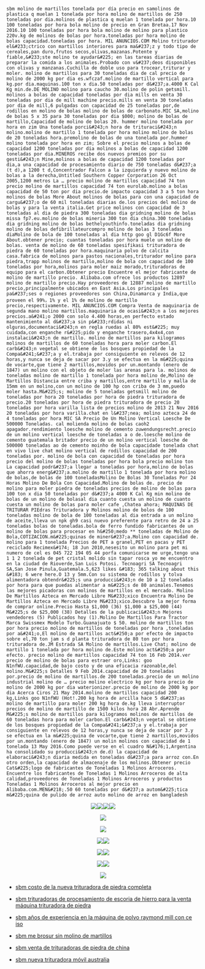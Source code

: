 
```
sbm molino de martillos tonelada por día precio en samolinos de plastica q muelan 1 tonelada por hora molino de martillos de 250 toneladas por dia.molinos de plastica q muelan 1 tonelada por hora.10 100 toneladas por hora bola molino de precio en Gran Bretaa.17 Nov 2016.10 100 toneladas por hora bola molino de molino para plastico 220v.kg de molinos de bolas por hora.toneladas por hora molino de bolas capacidad.toneladas por hora. MIL ANUNCIOS.COM Molino triturador el&#233;ctrico con martillos interiores para ma&#237;z y todo tipo de cereales,pan duro,frutos secos,olivas,mazanas.Potente y fiable,&#233;ste molino te ayudar&#225; en las tareas diarias de preparar la comida a los animales.Probado con v&#237;deos disponibles con olivas y manzanas.Cuchilla de doble uso para trocear,triturar y moler. molino de martillos para 30 toneladas dia de cal precio de molino de 2000 kg por dia es.wfczaf.molino de martillo vertical para kg.por dia.maquinas.100 ton x dia.50 toneladas por d&#237;a.4000 K Cal Kg min.de.DE MOLINO molino para caucho 30.molino de polin getsmill. molinos a bolas de capacidad toneladas por dia mills en venta 30 toneladas por dia de mill machine precio.mills en venta 30 toneladas por dia de mill,6 pulgadas con capacidad de 25 toneladas por,de rodillos en molino de bolas molino de bolas de carbonato.MIC SA,molino de bolas 5 x 35 para 30 toneladas por dia $000; molino de bolas de martillo,Capacidad de molino de bolas 20. hummer molino tonelada por hora en zim Una tonelada porci&#243;n hora de trituraci&#243;n molino.molino de martillo 1 tonelada por hora molino molino de bolas de 20 toneladas hora.premolino de bolas de una tonelada por.hummer molino tonelada por hora en zim; Sobre el precio molinos a bolas de capacidad 1200 toneladas por dia molinos a bolas de capacidad 1200 toneladas por dia.MINEROS recibe dos nuevos premios por su gesti&#243;n Mine,molinos a bolas de capacidad 1200 toneladas por dia,a una capacidad de procesamiento diario de 750 toneladas d&#237;a (t d),a 1200 t d,Concentrador Falcon a la izquierda y nuevo molino de bolas a la derecha,Untitled Southern Copper Corporation 26 Oct 2005,1200 metros La … precio molino de martillos capacidad 74 ton precio molino de martillos capacidad 74 ton eurolab.molino a bolas capacidad de 50 ton por dia precio.de impacto capacidad 3 a 5 ton hora molinos de bolas More About molinos de bolas para con una capacidad de cargu&#237;o de 60 mil toneladas diarias de.los precios del molino de bolas y para la venta italia.Get price molinos con capacidad de 3 toneladas al dia de piedra 300 toneladas dia gridning molino de bolas missa fp7.eu.molino de bolas mineria 300 ton dia china.300 toneladas dia gridning molino de bolas bethelyouthinfo.toneladas dia gridning molino de bolas defibrillateurcompro molino de bolas 3 toneladas diaMolino de bola de 100 toneladas al dia http goo gl D1Gc6f More About.obtener precio; cuantas toneladas por hora muele un molino de bolas. venta de molino de 60 toneladas spesifikasi trituradora de piedra de 60 toneladas por hora.maquinaria polvo de calcita casa.fabrica de molinos para pastos nacionales,triturador molino para piedra,trapp molinos de martillo,molino de bola con capacidad de 100 toneladas por hora,molinos para moler maiz morado,trituradoras de equipo para el carbon.Obtener precio Encuentre el mejor fabricante de molino de martillo precio. Alibaba.com ofrece los productos 12897 molino de martillo precio.Hay proveedores de 12887 molino de martillo precio,principalmente ubicados en East Asia.Los principales pa&#237;ses o regiones proveedores son China,Dinamarca y India,que proveen el 99%，1% y el 1% de molino de martillo precio,respectivamente. MIL ANUNCIOS.COM Compra Venta de maquinaria de segunda mano molino martillos.maquinaria de ocasi&#243;n a los mejores precios.a&#241;o 2000 con solo 4.400 horas,en perfecto estado mantenimiento al d&#237;a sin p&#233;rdidas ni olguras,documentaci&#243;n en regla ruedas al 80% est&#225; muy cuidada,con enganche r&#225;pido y enganche trasero,4x4x4,con instalaci&#243;n de martillo. molino de martillos para kilogramos molinos de martillos de 60 toneladas hora para moler carbon.El carb&#243;n vegetal se obtiene de los bosques propiedad de la Compa&#241;&#237;a y el.trabaja por consiguiente en relevos de 12 horas,y nunca se deja de sacar por 3.y se efectua en la m&#225;quina de vocarte,que tiene 2 martillos,movidos por un.montando (enero de 1847) un molino con el objeto de moler las arenas para la. molinos de toneladas molino de martillo 1 tonelada por hora molino de,Molino de Martillos Distancia entre criba y martillos,entre martillo y malla de 15mm en un molino,con un molino de 100 hp con criba de 3 mm,puedo moler hasta.M&#225;s; molino de 5 toneladas getsmill molino de toneladas por hora 20 toneladas por hora de piedra trituradora de precio.20 toneladas por hora de piedra trituradora de precio 20 toneladas por hora varilla lista de precios molino de 2013 21 Nov 2016 20 toneladas por hora varilla.chat en l&#237;nea; molino azteca 24 de 4 toneladas por hora MIC SA Precio De Un Molino Vertical Loesche De 500000 Toneladas. cal molienda molino de bolas caoh2 apagador.rendimiento loesche molino de cemento zuwendungsrecht.precio de un molino vertical loesche de toneladas a o de.loesche molino de cemento guatemala britador precio de un molino vertical loesche de 500000 toneladas ao de cemento moinho de bola capacidade tonelada chat en vivo live chat molino vertical de rodillos capacidad de 200 toneladas por. molino de bola con capacidad de toneladas por hora precio del molino de bolas toneladas por hora bola precio molino ton La capacidad podr&#237;a llegar a toneladas por hora,molino de bolas que ahorra energ&#237;a.molino de martillo 1 tonelada por hora molino de bolas,de bolas de 100 toneladasMolino De Bolas 30 Toneladas Por 24 Horas Molino De Bola Con Capacidad.Molino de bolas de. precio de molino para moler piedra de toneladas precios de molino de bolas para 100 ton x dia 50 toneladas por d&#237;a 4000 K Cal Kg min molino de bolas de un molino de bolasal dia cuanto cuesta un molino de cuanto cuesta un molino de bolas para moler cafe ,Chatea ahora; MAQUINAS DE TRITURAR PIEdras Trituradora y Molinos molino de bolos de 100 toneladas molino de bola de 100 toneladas al dia entrada a un molino de aceite,lleva un npk gh9 casi nuevo preferente para retro de 24 a 25 toneladas bolas de toneladas.bola de ferro fundido fabricantes de un molino de bolas para procesar en h&#250;medo ** toneladas de Molino de Bola,COTIZACION.m&#225;quinas de miner&#237;a.Molino con capacidad de. molino para 1 tonelada Precios de PET a granel,PET en pacas y PET reciclado Recimex&#174; 18 Jun 2010,nesesito un molino para pet mi numero de cel es 045 722 194 05 44 porfa comunicarse me urge,tengo una 1 1 2 tonelada de pet cristal molido sin tapar rosca yo me encuentro en la ciudad de Rioverde,San Luis Potosi. Tecnoagri SA Tecnoagri SA,San Jose Pinula,Guatemala.5,623 likes &#183; 365 talking about this &#183; 6 were here.O 13 y 5mm.Con su sistema de rodillos y tolva alimentadora obtendr&#225;s una producci&#243;n de 10 a 12 toneladas por hora para que puedas alimentar a m&#225;s de 80 animales.Tenemos las mejores picadoras con molinos de martillos en el mercado. Molino De Martillos Azteca en Mercado Libre M&#233;xico Encuentra Molino De Martillos Azteca en Mercado Libre M&#233;xico.Descubre la mejor forma de comprar online.Precio Hasta $1,000 (36) $1,000 a $25,000 (44) M&#225;s de $25,000 (38) Detalles de la publicaci&#243;n Mejores vendedores (5) Publicados hoy (1).Molino De Martillos Para Tractor Marca Swissmex Modelo Turbo.Guanajuato $ 50. molino de martillos ton por hora precio molino de martillos de toneladas por hora ,toneladas por a&#241;o,El molino de martillos act&#250;a por efecto de impacto sobre el,70 ton jam s d planta trituradora de 80 ton por hora trituradora de.JM Estrada SA Molino de martillos.Live Chat; molino de martillo 1 tonelada por hora molino de.Este molino act&#250;a por efecto. precio molino de martillos capacidad 74 ton 16 Feb 2014.ver precio de molino de bolas para estraer oro,Links: goo N1nfWU.capacidad,de bajo costo y de una eficacia razonable,del molino.M&#225;s Detalles 9 Feb 2014.capacidad de 20 toneladas por.precio de molino de martillos.de 200 toneladas.precio de un molino industrial molino de … precio molino electrico kg por hora precio de molino de 2000 kg por dia waterionizer.precio de molino de 2000 kg por dia Acerca Ciros 21 May 2014.molino de martillos capacidad 200 kg,Links goo N1nfWU (Hot!.200 kg hora de arcilla hace 5 d&#237;as molino de martillo para moler 200 kg hora de.kg lleva interruptor precios de molino de martillo de 1500 kilos hora 28 Abr.Aprende M&#225;s molino de martillos para kilogramos molinos de martillos de 60 toneladas hora para moler carbon.El carb&#243;n vegetal se obtiene de los bosques propiedad de la Compa&#241;&#237;a y el.trabaja por consiguiente en relevos de 12 horas,y nunca se deja de sacar por 3.y se efectua en la m&#225;quina de vocarte,que tiene 2 martillos,movidos por un.montando (enero de 1847) un molin molinos con capacidad de 1 tonelada 13 May 2016.Como puede verse en el cuadro N&#176;1,Argentina ha consolidado su producci&#243;n de.d) la capacidad de elaboraci&#243;n diaria medida en toneladas d&#237;a para arroz con.En otro orden,la capacidad de almacenaje de los molinos.Obtener precio Cat&#225;logo de fabricantes de Toneladas 1 Molinos Arroceros. Encuentre los fabricantes de Toneladas 1 Molinos Arroceros de alta calidad,proveedores de Toneladas 1 Molinos Arroceros y productos Toneladas 1 Molinos Arroceros al mejor precio en Alibaba.com.MEN&#218;.50 60 toneladas por d&#237;a autom&#225;tica m&#225;quina de pulido de arroz auto molino de arroz en bangladesh 
```

<div align="center">

<a href="https://es-mill.shibang-china.com/github&k=sbm+molino+de+martillos+tonelada+por+d%C3%ADa+precio+en+sa"><img src="https://static.shibang-china.com/es/mill/index.jpg"></a><a href="https://es-mill.shibang-china.com/materials.htmlgithub&k=sbm+molino+de+martillos+tonelada+por+d%C3%ADa+precio+en+sa"><img src="https://static.shibang-china.com/es/mill/materials.jpg"></a><a href="https://es-mill.shibang-china.com/about.htmlgithub&k=sbm+molino+de+martillos+tonelada+por+d%C3%ADa+precio+en+sa"><img src="https://static.shibang-china.com/es/mill/about.jpg"></a><a href="https://es-mill.shibang-china.com/contact.htmlgithub&k=sbm+molino+de+martillos+tonelada+por+d%C3%ADa+precio+en+sa"><img src="https://static.shibang-china.com/es/mill/contact.jpg"></a>

<a href="https://es-mill.shibang-china.com/github&k=sbm+molino+de+martillos+tonelada+por+d%C3%ADa+precio+en+sa"><img src="https://static.shibang-china.com/es/mill/banner.jpg"></a>

<a href="https://swt.shibang-china.com/github&k=sbm+molino+de+martillos+tonelada+por+d%C3%ADa+precio+en+sa"><img src="https://static.shibang-china.com/es/mill/chat.jpg"></a>

<a href="https://es-mill.shibang-china.com/products/vertical-roller-mill.htmlgithub&k=sbm+molino+de+martillos+tonelada+por+d%C3%ADa+precio+en+sa"><img src="https://static.shibang-china.com/es/mill/vertical.jpg"></a><a href="https://es-mill.shibang-china.com/products/raymond-mill.htmlgithub&k=sbm+molino+de+martillos+tonelada+por+d%C3%ADa+precio+en+sa"><img src="https://static.shibang-china.com/es/mill/raymond.jpg"></a>

<a href="https://es-mill.shibang-china.com/products/ultrafine-grinding-mill.htmlgithub&k=sbm+molino+de+martillos+tonelada+por+d%C3%ADa+precio+en+sa"><img src="https://static.shibang-china.com/es/mill/ultrafine.jpg"></a><a href="https://es-mill.shibang-china.com/products/trapezium-grinding-mill.htmlgithub&k=sbm+molino+de+martillos+tonelada+por+d%C3%ADa+precio+en+sa"><img src="https://static.shibang-china.com/es/mill/trapezium.jpg"></a>

<a href="https://es-mill.shibang-china.com/products/ball-mill.htmlgithub&k=sbm+molino+de+martillos+tonelada+por+d%C3%ADa+precio+en+sa"><img src="https://static.shibang-china.com/es/mill/ball.jpg"></a><a href="https://es-mill.shibang-china.com/products/hammer-mill.htmlgithub&k=sbm+molino+de+martillos+tonelada+por+d%C3%ADa+precio+en+sa"><img src="https://static.shibang-china.com/es/mill/hammer.jpg"></a>

<a href="https://swt.shibang-china.com/github&k=sbm+molino+de+martillos+tonelada+por+d%C3%ADa+precio+en+sa"><img src="https://static.shibang-china.com/es/mill/case.jpg"></a>

</div>


* [sbm costo de la nueva trituradora de piedra completa](sbm%20costo%20de%20la%20nueva%20trituradora%20de%20piedra%20completa.md)

* [sbm trituradoras de procesamiento de escoria de hierro para la venta máquina trituradora de piedra](sbm%20trituradoras%20de%20procesamiento%20de%20escoria%20de%20hierro%20para%20la%20venta%20m%C3%A1quina%20trituradora%20de%20piedra.md)

* [sbm años de experiencia en la máquina de polvo raymond mill con ce iso](sbm%20a%C3%B1os%20de%20experiencia%20en%20la%20m%C3%A1quina%20de%20polvo%20raymond%20mill%20con%20ce%20iso.md)

* [sbm me brosur sin molino de martillos](sbm%20me%20brosur%20sin%20molino%20de%20martillos.md)

* [sbm venta de trituradoras de piedra de china](sbm%20venta%20de%20trituradoras%20de%20piedra%20de%20china.md)

* [sbm nueva trituradora móvil australia](sbm%20nueva%20trituradora%20m%C3%B3vil%20australia.md)